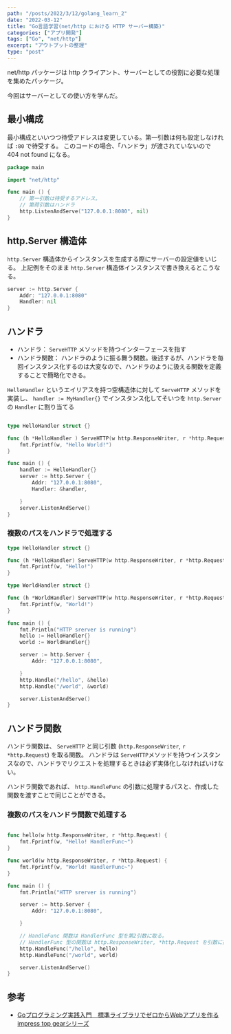 ```yaml
---
path: "/posts/2022/3/12/golang_learn_2"
date: "2022-03-12"
title: "Go言語学習(net/http における HTTP サーバー構築)"
categories: ["アプリ開発"]
tags: ["Go", "net/http"]
excerpt: "アウトプットの整理"
type: "post"
---
```


net/http パッケージは http クライアント、サーバーとしての役割に必要な処理を集めたパッケージ。

今回はサーバーとしての使い方を学んだ。

## 最小構成

最小構成といいつつ待受アドレスは変更している。第一引数は何も設定しなければ `:80` で待受する。
このコードの場合、「ハンドラ」が渡されていないので 404 not found になる。

```go
package main

import "net/http"

func main () {
	// 第一引数は待受するアドレス。
	// 第荷引数はハンドラ
	http.ListenAndServe("127.0.0.1:8080", nil)
}

```


## http.Server 構造体

`http.Server` 構造体からインスタンスを生成する際にサーバーの設定値をいじる。
上記例をそのまま `http.Server` 構造体インスタンスで書き換えるとこうなる。

```go
server := http.Server {
	Addr: "127.0.0.1:8080"
	Handler: nil
}
```

## ハンドラ

- ハンドラ： `ServeHTTP` メソッドを持つインターフェースを指す
- ハンドラ関数： ハンドラのように振る舞う関数。後述するが、ハンドラを毎回インスタンス化するのは大変なので、ハンドラのように扱える関数を定義することで簡略化できる。

`HelloHandler` というエイリアスを持つ空構造体に対して `ServeHTTP` メソッドを実装し、
`handler := MyHandler{}` でインスタンス化してそいつを `http.Server` の `Handler` に割り当てる

```go

type HelloHandler struct {}

func (h *HelloHandler ) ServeHTTP(w http.ResponseWriter, r *http.Request) {
	fmt.Fprintf(w, "Hello World!")
}

func main () {
	handler := HelloHandler{}
	server := http.Server {
		Addr: "127.0.0.1:8080",
		Handler: &handler,

	}
	server.ListenAndServe()
}

```

### 複数のパスをハンドラで処理する

```go
type HelloHandler struct {}

func (h *HelloHandler) ServeHTTP(w http.ResponseWriter, r *http.Request) {
	fmt.Fprintf(w, "Hello!")
}

type WorldHandler struct {}

func (h *WorldHandler) ServeHTTP(w http.ResponseWriter, r *http.Request){
	fmt.Fprintf(w, "World!")
}

func main () {
	fmt.Println("HTTP srerver is running")
	hello := HelloHandler{}
	world := WorldHandler{}

	server := http.Server {
		Addr: "127.0.0.1:8080",

	}
	http.Handle("/hello", &hello)
	http.Handle("/world", &world)

	server.ListenAndServe()
}

```

## ハンドラ関数

ハンドラ関数は、 `ServeHTTP` と同じ引数 (`http.ResponseWriter`, `r *http.Request`) を取る関数。
ハンドラは `ServeHTTP`メソッドを持つインスタンスなので、ハンドラでリクエストを処理するときは必ず実体化しなければいけない。

ハンドラ関数であれば、 `http.HandleFunc` の引数に処理するパスと、作成した関数を渡すことで同じことができる。



### 複数のパスをハンドラ関数で処理する

```go

func hello(w http.ResponseWriter, r *http.Request) {
	fmt.Fprintf(w, "Hello! HandlerFunc~")
}

func world(w http.ResponseWriter, r *http.Request) {
	fmt.Fprintf(w, "World! HandlerFunc~")
}

func main () {
	fmt.Println("HTTP srerver is running")

	server := http.Server {
		Addr: "127.0.0.1:8080",

	}

	// HandleFunc 関数は HandlerFunc 型を第2引数に取る。
	// HandlerFunc 型の関数は http.ResponseWriter, *http.Request を引数に持つ関数である。
	http.HandleFunc("/hello", hello)
	http.HandleFunc("/world", world)

	server.ListenAndServe()
}

```

## 参考

- [Goプログラミング実践入門　標準ライブラリでゼロからWebアプリを作る impress top gearシリーズ](https://www.amazon.co.jp/Go%E3%83%97%E3%83%AD%E3%82%B0%E3%83%A9%E3%83%9F%E3%83%B3%E3%82%B0%E5%AE%9F%E8%B7%B5%E5%85%A5%E9%96%80-%E6%A8%99%E6%BA%96%E3%83%A9%E3%82%A4%E3%83%96%E3%83%A9%E3%83%AA%E3%81%A7%E3%82%BC%E3%83%AD%E3%81%8B%E3%82%89Web%E3%82%A2%E3%83%97%E3%83%AA%E3%82%92%E4%BD%9C%E3%82%8B-impress-gear%E3%82%B7%E3%83%AA%E3%83%BC%E3%82%BA-Sheong-Chang-ebook/dp/B06XKPNVWV)
